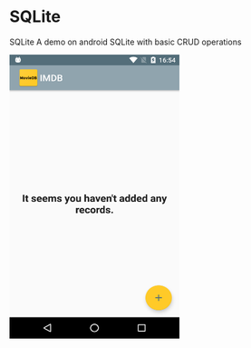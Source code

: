 # SQLite
SQLite A demo on android SQLite with basic CRUD operations


<img src="https://github.com/santimendon/SQLite/blob/master/screenshots/dashboard_1.png" align="left" height="500" width="300">
